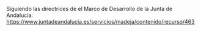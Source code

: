 Siguiendo las directrices de el Marco de Desarrollo de la Junta de Andalucía: https://www.juntadeandalucia.es/servicios/madeja/contenido/recurso/463
